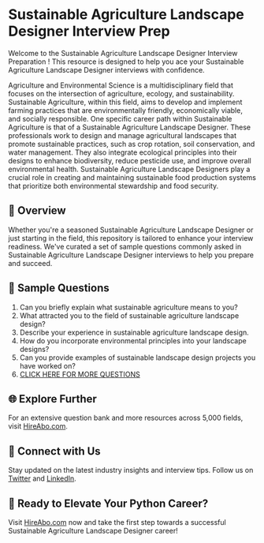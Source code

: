 # Sustainable Agriculture Landscape Designer Interview Prep

Welcome to the Sustainable Agriculture Landscape Designer Interview Preparation ! This resource is designed to help you ace your Sustainable Agriculture Landscape Designer interviews with confidence.

Agriculture and Environmental Science is a multidisciplinary field that focuses on the intersection of agriculture, ecology, and sustainability. Sustainable Agriculture, within this field, aims to develop and implement farming practices that are environmentally friendly, economically viable, and socially responsible. One specific career path within Sustainable Agriculture is that of a Sustainable Agriculture Landscape Designer. These professionals work to design and manage agricultural landscapes that promote sustainable practices, such as crop rotation, soil conservation, and water management. They also integrate ecological principles into their designs to enhance biodiversity, reduce pesticide use, and improve overall environmental health. Sustainable Agriculture Landscape Designers play a crucial role in creating and maintaining sustainable food production systems that prioritize both environmental stewardship and food security.

## 🚀 Overview

Whether you're a seasoned Sustainable Agriculture Landscape Designer or just starting in the field, this repository is tailored to enhance your interview readiness. We've curated a set of sample questions commonly asked in Sustainable Agriculture Landscape Designer interviews to help you prepare and succeed.

## 📝 Sample Questions

1. Can you briefly explain what sustainable agriculture means to you?
2. What attracted you to the field of sustainable agriculture landscape design?
3. Describe your experience in sustainable agriculture landscape design.
4. How do you incorporate environmental principles into your landscape designs?
5. Can you provide examples of sustainable landscape design projects you have worked on?
6. [CLICK HERE FOR MORE QUESTIONS](https://hireabo.com/job/10_4_29/Sustainable%20Agriculture%20Landscape%20Designer)

## 🌐 Explore Further

For an extensive question bank and more resources across 5,000 fields, visit [HireAbo.com](https://www.hireabo.com).

## 📱 Connect with Us

Stay updated on the latest industry insights and interview tips. Follow us on [Twitter](https://twitter.com/hireabo) and [LinkedIn](https://www.linkedin.com/in/hire-abo-3609972a8/).

## 🚀 Ready to Elevate Your Python Career?

Visit [HireAbo.com](https://www.hireabo.com) now and take the first step towards a successful Sustainable Agriculture Landscape Designer career!
